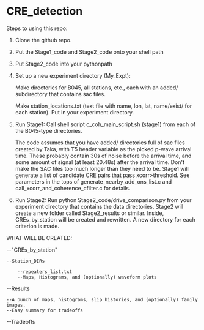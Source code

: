 # CRE_detection

Steps to using this repo:
1. Clone the github repo. 
2. Put the Stage1_code and Stage2_code onto your shell path
3. Put Stage2_code into your pythonpath

4. Set up a new experiment directory (My_Expt):

    Make directories for B045, all stations, etc., each with an added/ subdirectory that contains sac files. 

    Make station_locations.txt (text file with name, lon, lat, name/exist/ for each station). Put in your experiment directory.

5. Run Stage1: 
    Call shell script c_coh_main_script.sh (stage1) from each of the B045-type directories. 
    
    The code assumes that you have added/ directories full of sac files created by Taka, with T5 header variable as the picked p-wave arrival time. 
These probably contain 30s of noise before the arrival time, and some amount of signal (at least 20.48s) after the arrival time. 
Don't make the SAC files too much longer than they need to be. 
Stage1 will generate a list of candidate CRE pairs that pass xcorr>threshold. 
See parameters in the tops of generate_nearby_add_ons_list.c and call_xcorr_and_coherence_cfilter.c for details. 


6. Run Stage2: 
    Run python Stage2_code/drive_comparison.py from your experiment directory that contains the data directories. Stage2 will create a new folder called Stage2_results or similar. Inside, CREs_by_station will be created and rewritten. 
A new directory for each criterion is made. 


WHAT WILL BE CREATED: 

--"CREs_by_station"

    --Station_DIRs

        --repeaters_list.txt
        --Maps, Histograms, and (optionally) waveform plots
	
--Results

    --A bunch of maps, histograms, slip histories, and (optionally) family images. 
    --Easy summary for tradeoffs
    
--Tradeoffs
